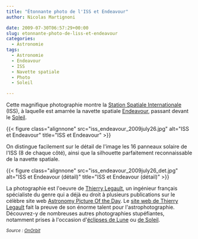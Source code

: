 ```yaml
---
title: "Étonnante photo de l'ISS et Endeavour"
author: Nicolas Martignoni

date: 2009-07-30T06:57:29+00:00
slug: etonnante-photo-de-liss-et-endeavour
categories:
  - Astronomie
tags:
  - Astronomie
  - Endeavour
  - ISS
  - Navette spatiale
  - Photo
  - Soleil

---
```

Cette magnifique photographie montre la [Station Spatiale Internationale][1] (ISS), à laquelle est amarrée la navette spatiale [Endeavour][2], passant devant le [Soleil][3].

{{< figure class="alignnone" src="iss_endeavour_2009july26.jpg" alt="ISS et Endeavour" title="ISS et Endeavour" >}}

On distingue facilement sur le détail de l'image les 16 panneaux solaire de l'ISS (8 de chaque côté), ainsi que la silhouette parfaitement reconnaissable de la navette spatiale.

{{< figure class="alignnone" src="iss_endeavour_2009july26_det.jpg" alt="ISS et Endeavour (détail)" title="ISS et Endeavour (détail)" >}}

La photographie est l'oeuvre de <a href="http://legault.club.fr/info_fr.html">Thierry Legault</a>, un ingénieur français spécialiste du genre qui a déjà eu droit à plusieurs publications sur le célèbre site web <a href="http://apod.nasa.gov/apod/">Astronomy Picture Of the Day</a>. Le <a href="http://www.astrophoto.fr/">site web de Thierry Legault</a> fait la preuve de son énorme talent pour l'astrophotographie. Découvrez-y de nombreuses autres photographies stupéfiantes, notamment prises à l'occasion d'<a href="http://legault.club.fr/eclipse031109.html">éclipses de Lune</a> ou <a href="http://legault.club.fr/eclipse.html">de Soleil</a>.

_<small>Source : <a href="http://www.onorbit.com/node/1288">OnOrbit</a></small>_

 [1]: https://fr.wikipedia.org/wiki/Station_spatiale_internationale
 [2]: https://www.nasa.gov/centers/kennedy/shuttleoperations/orbiters/orbitersend.html
 [3]: https://fr.wikipedia.org/wiki/Soleil

<!--more-->
